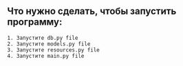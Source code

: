 ## Что нужно сделать, чтобы запустить программу:
    
    1. Запустите db.py file
    2. Запустите models.py file
    3. Запустите resources.py file
    4. Запустите main.py file